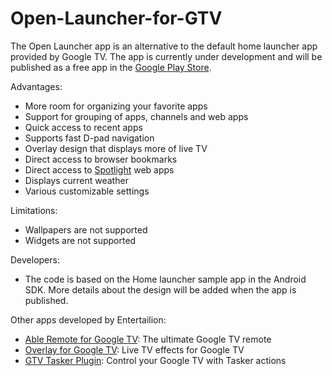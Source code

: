 Open-Launcher-for-GTV
=====================

<p>The Open Launcher app is an alternative to the default home launcher app provided by Google TV. The app is currently under development and will be published as a free app in the <a href="https://play.google.com/">Google Play Store</a>.</p>

<p>Advantages:
<ul>
<li>More room for organizing your favorite apps</li>
<li>Support for grouping of apps, channels and web apps</li>
<li>Quick access to recent apps</li>
<li>Supports fast D-pad navigation</li>
<li>Overlay design that displays more of live TV</li>
<li>Direct access to browser bookmarks</li>
<li>Direct access to <a href="https://www.google.com/tv/spotlight-gallery.html">Spotlight</a> web apps</li>
<li>Displays current weather</li>
<li>Various customizable settings</li>
</ul>
</p>

<p>Limitations:
<ul>
<li>Wallpapers are not supported</li>
<li>Widgets are not supported</li>
</ul>
</p>

<p>Developers:
<ul>
<li>The code is based on the Home launcher sample app in the Android SDK. More details about the design will be added when the app is published.</li>
</ul>
</p>

<p>Other apps developed by Entertailion:
<ul>
<li><a href="https://play.google.com/store/apps/details?id=com.entertailion.android.tvremote">Able Remote for Google TV</a>: The ultimate Google TV remote</li>
<li><a href="https://play.google.com/store/apps/details?id=com.entertailion.android.overlay">Overlay for Google TV</a>: Live TV effects for Google TV</li>
<li><a href="https://play.google.com/store/apps/details?id=com.entertailion.android.tasker">GTV Tasker Plugin</a>: Control your Google TV with Tasker actions</li>
</ul>
</p>

